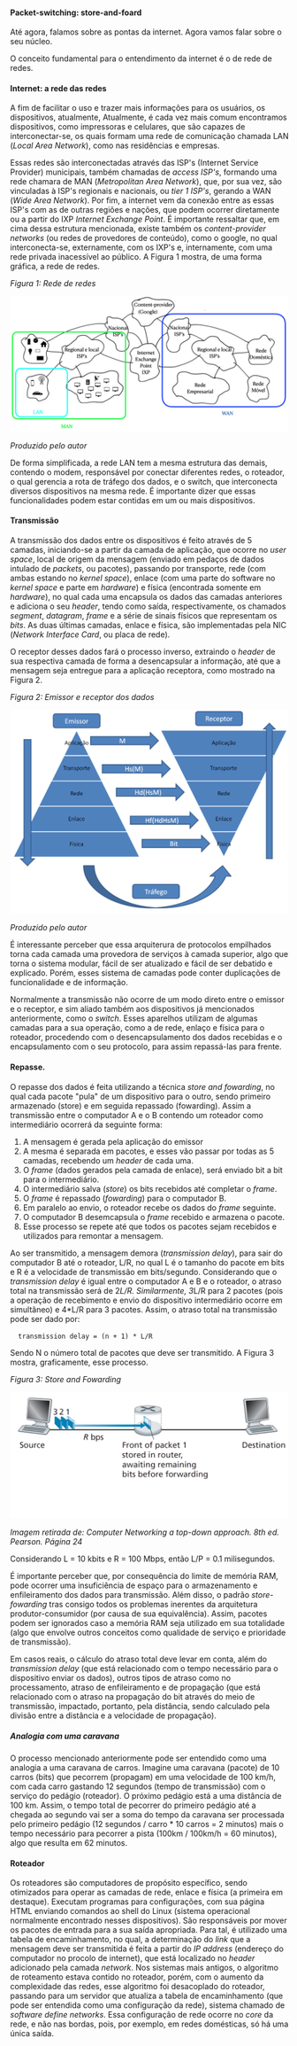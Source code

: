 
#### Packet-switching: store-and-foard

Até agora, falamos sobre as pontas da internet. Agora vamos falar sobre o seu núcleo.

O conceito fundamental para o entendimento da internet é o de rede de redes. 

#### Internet: a rede das redes

A fim de facilitar o uso e trazer mais informações para os usuários, os dispositivos, atualmente, 
Atualmente, é cada vez mais comum encontramos dispositivos, como impressoras e celulares, que são capazes de interconectar-se, os quais formam uma rede de comunicação chamada LAN (*Local Area Network*), como nas residências e empresas.

Essas redes são interconectadas através das ISP's (Internet Service Provider) municipais, também chamadas de *access ISP's*, formando uma rede chamara de MAN (*Metropolitan Area Network*), que, por sua vez, são vinculadas à ISP's regionais e nacionais, ou *tier 1 ISP's*, gerando a WAN (*Wide Area Network*). Por fim, a internet vem da conexão entre as essas ISP's com as de outras regiões e nações, que podem ocorrer diretamente ou a partir do IXP *Internet Exchange Point*. É importante ressaltar que, em cima dessa estrutura mencionada, existe também os *content-provider networks* (ou redes de provedores de conteúdo), como o google, no qual interconecta-se, externamente, com os IXP's e, internamente, com uma rede privada inacessível ao público. A Figura 1 mostra, de uma forma gráfica, a rede de redes.



*Figura 1: Rede de redes*

![Figura 1](imagens/redes.png)

*Produzido pelo autor*



De forma simplificada, a rede LAN tem a mesma estrutura das demais, contendo o modem, responsável por conectar diferentes redes, o roteador, o qual gerencia a rota de tráfego dos dados, e o switch, que interconecta diversos dispositivos na mesma rede. É importante dizer que essas funcionalidades podem estar contidas em um ou mais dispositivos.


#### Transmissão

A transmissão dos dados entre os dispositivos é feito através de 5 camadas, iniciando-se a partir da camada de aplicação, que ocorre no *user space*, local de origem da mensagem (enviado em pedaços de dados intulado de *packets*, ou pacotes), passando por transporte, rede (com ambas estando no *kernel space*), enlace (com uma parte do software no *kernel space* e parte em *hardware*) e física (encontrada somente em *hardware*), no qual cada uma encapsula os dados das camadas anteriores e adiciona o seu *header*, tendo como saída, respectivamente, os chamados *segment*, *datagram*, *frame* e a série de sinais físicos que representam os *bits*.
As duas últimas camadas, enlace e física, são implementadas pela NIC (*Network Interface Card*, ou placa de rede).

O receptor desses dados fará o processo inverso, extraindo o *header* de sua respectiva camada de forma a desencapsular a informação, até que a mensagem seja entregue para a aplicação receptora, como mostrado na Figura 2.


*Figura 2: Emissor e receptor dos dados*

![Figura 2](imagens/Emissor%20e%20receptor%20dos%20dados.png)

*Produzido pelo autor*

É interessante perceber que essa arquiterura de protocolos empilhados torna cada camada uma provedora de serviços à camada superior, algo que torna o sistema modular, fácil de ser atualizado e fácil de ser debatido e explicado. Porém, esses sistema de camadas pode conter duplicações de funcionalidade e de informação.

Normalmente a transmissão não ocorre de um modo direto entre o emissor e o receptor, e sim aliado também aos dispositivos já mencionados anteriormente, como o *switch*. Esses aparelhos utilizam de algumas camadas para a sua operação, como a de rede, enlaço e física para o roteador, procedendo com o desencapsulamento dos dados recebidas e o encapsulamento com o seu protocolo, para assim repassá-las para frente.

#### Repasse.

O repasse dos dados é feita utilizando a técnica *store and fowarding*, no qual cada pacote "pula" de um dispositivo para o outro, sendo primeiro armazenado (store) e em seguida repassado (fowarding). Assim a transmissão entre o computador A e o B contendo um roteador como intermediário ocorrerá da seguinte forma:

  1. A mensagem é gerada pela aplicação do emissor
  2. A mesma é separada em pacotes, e esses vão passar por todas as 5 camadas, recebendo um *header* de cada uma.
  3. O *frame* (dados gerados pela camada de enlace), será enviado bit a bit para o intermediário.
  4. O intermediário salva (*store*) os bits recebidos até completar o *frame*.
  5. O *frame* é repassado (*fowarding*) para o computador B.
  6. Em paralelo ao envio, o roteador recebe os dados do *frame* seguinte.
  7. O computador B desemcapsula o *frame* recebido e armazena o pacote.
  8. Esse processo se repete até que todos os pacotes sejam recebidos e utilizados para remontar a mensagem.

Ao ser transmitido, a mensagem demora (*transmission delay*), para sair do computador B até o roteador, L/R, no qual L é o tamanho do pacote em bits e R é a velocidade de transmissão em bits/segundo. Considerando que o *transmission delay* é igual entre o computador A e B e o roteador, o atraso total na transmissão será de 2*L/R. Similarmente, 3*L/R para 2 pacotes (pois a operação de recebimento e envio do dispositivo intermediário ocorre em simultâneo) e 4*L/R para 3 pacotes. Assim, o atraso total na transmissão pode ser dado por: 
      
      transmission delay = (n + 1) * L/R
      
Sendo N o número total de pacotes que deve ser transmitido.
A Figura 3 mostra, graficamente, esse processo.

*Figura 3: Store and Fowarding*

![Figura 3](imagens/store-and-forwarding.png)

*Imagem retirada de: Computer Networking a top-down approach. 8th ed. Pearson. Página 24*


Considerando L = 10 kbits e R = 100 Mbps, então L/P = 0.1 milisegundos.

É importante perceber que, por consequência do limite de memória RAM, pode ocorrer uma insuficiência de espaço para o armazenamento e enfileiramento dos dados para transmissão. Além disso, o padrão *store-fowarding* tras consigo todos os problemas inerentes da arquitetura produtor-consumidor (por causa de sua equivalência). Assim, pacotes podem ser ignorados caso a memória RAM seja utilizado em sua totalidade (algo que envolve outros conceitos como qualidade de serviço e prioridade de transmissão).

Em casos reais, o cálculo do atraso total deve levar em conta, além do *transmission delay* (que está relacionado com o tempo necessário para o dispositivo enviar os dados), outros tipos de atraso como no processamento, atraso de enfileiramento e de propagação (que está relacionado com o atraso na propagação do bit através do meio de transmissão, impactado, portanto, pela distância, sendo calculado pela divisão entre a distância e a velocidade de propagação).

##### Analogia com uma caravana

O processo mencionado anteriormente pode ser entendido como uma analogia a uma caravana de carros.
Imagine uma caravana (pacote) de 10 carros (bits) que pecorrem (propagam) em uma velocidade de 100 km/h, com cada carro gastando 12 segundos (tempo de transmissão) com o serviço do pedágio (roteador). O próximo pedágio está a uma distância de 100 km. Assim, o tempo total de pecorrer do primeiro pedágio até a chegada ao segundo vai ser a soma do tempo da caravana ser processada pelo primeiro pedágio (12 segundos / carro * 10 carros = 2 minutos) mais o tempo necessário para pecorrer a pista (100km / 100km/h = 60 minutos), algo que resulta em 62 minutos.

#### Roteador
Os roteadores são computadores de propósito específico, sendo otimizados para operar as camadas de rede, enlace e física (a primeira em destaque). Executam programas para configurações, com sua página HTML enviando comandos ao shell do Linux (sistema operacional normalmente encontrado nesses dispositivos). São responsáveis por mover os pacotes de entrada para a sua saída apropriada. Para tal, é utilizado uma tabela de encaminhamento, no qual, a determinação do *link* que a mensagem deve ser transmitida é feita a partir do *IP address* (endereço do computador no procolo de internet), que está localizado no *header* adicionado pela camada *network*. Nos sistemas mais antigos, o algoritmo de roteamento estava contido no roteador, porém, com o aumento da complexidade das redes, esse algoritmo foi desacoplado do roteador, passando para um servidor que atualiza a tabela de encaminhamento (que pode ser entendida como uma configuração da rede), sistema chamado de *software define networks*.
Essa configuração de rede ocorre no *core* da rede, e não nas bordas, pois, por exemplo, em redes domésticas, só há uma única saída.
